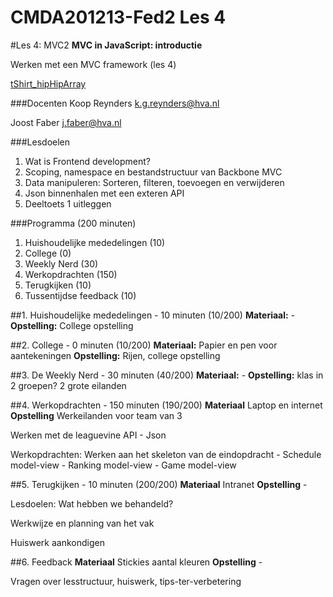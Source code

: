 CMDA201213-Fed2 Les 4
=====================

#Les 4: MVC2
**MVC in JavaScript: introductie**

Werken met een MVC framework (les 4)

[tShirt_hipHipArray](http://www.neatoshop.com/product/Hip-Hip-Array)

###Docenten
Koop Reynders k.g.reynders@hva.nl 

Joost Faber j.faber@hva.nl

###Lesdoelen
1. Wat is Frontend development?
2. Scoping, namespace en bestandstructuur van Backbone MVC
3. Data manipuleren: Sorteren, filteren, toevoegen en verwijderen
4. Json binnenhalen met een exteren API
5. Deeltoets 1 uitleggen


###Programma (200 minuten)

1. Huishoudelijke mededelingen (10) 
2. College (0)
3. Weekly Nerd (30) 
4. Werkopdrachten (150)
5. Terugkijken (10) 
6. Tussentijdse feedback (10)
		

		

##1. Huishoudelijke mededelingen - 10 minuten (10/200)
**Materiaal:** - 
**Opstelling:** College opstelling


##2. College - 0 minuten (10/200)
**Materiaal:** Papier en pen voor aantekeningen
**Opstelling:** Rijen, college opstelling


##3. De Weekly Nerd - 30 minuten (40/200)
**Materiaal:** -
**Opstelling:** klas in 2 groepen? 2 grote eilanden


##4. Werkopdrachten - 150 minuten (190/200)
**Materiaal** Laptop en internet
**Opstelling** Werkeilanden voor team van 3

Werken met de leaguevine API - Json 

Werkopdrachten: Werken aan het skeleton van de eindopdracht
	- Schedule model-view
	- Ranking model-view
	- Game model-view



##5. Terugkijken - 10 minuten (200/200)
**Materiaal** Intranet
**Opstelling** - 

Lesdoelen: Wat hebben we behandeld? 

Werkwijze en planning van het vak

Huiswerk aankondigen

##6. Feedback
**Materiaal** Stickies aantal kleuren
**Opstelling** - 

Vragen over lesstructuur, huiswerk, tips-ter-verbetering



